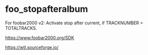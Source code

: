 # foo_stopafteralbum
For foobar2000 v2: Activate stop after current, if TRACKNUMBER = TOTALTRACKS.

https://www.foobar2000.org/SDK

https://wtl.sourceforge.io/
